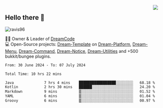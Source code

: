 <img align='right' src="https://github-readme-stats.vercel.app/api?username=Ravis96&show_icons=true">

## Hello there 👋
<p align="left"> <img src="https://komarev.com/ghpvc/?username=ravis96&label=Profile%20views&color=0e75b6&style=flat" alt="ravis96" /> </p>

👨‍💻 Owner & Leader of [DreamCode](https://github.com/DreamPoland) <br>
💻 Open-Source projects: [Dream-Template](https://github.com/DreamPoland/dream-template) on [Dream-Platform](https://github.com/DreamPoland/dream-platform), [Dream-Menu](https://github.com/DreamPoland/dream-menu), [Dream-Command](https://github.com/DreamPoland/dream-command), [Dream-Notice](https://github.com/DreamPoland/dream-notice), [Dream-Utilities](https://github.com/DreamPoland/dream-utilities) and +500 bukkit/bungee plugins.

<!--START_SECTION:waka-->

```txt
From: 30 June 2024 - To: 07 July 2024

Total Time: 10 hrs 22 mins

Java              7 hrs 4 mins    █████████████████░░░░░░░░   68.18 %
Kotlin            2 hrs 30 mins   ██████░░░░░░░░░░░░░░░░░░░   24.20 %
Markdown          9 mins          ▒░░░░░░░░░░░░░░░░░░░░░░░░   01.52 %
YAML              6 mins          ▒░░░░░░░░░░░░░░░░░░░░░░░░   01.04 %
Groovy            6 mins          ▒░░░░░░░░░░░░░░░░░░░░░░░░   00.97 %
```

<!--END_SECTION:waka-->
